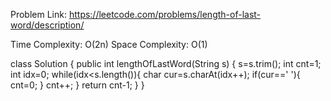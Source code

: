 Problem Link: https://leetcode.com/problems/length-of-last-word/description/

Time Complexity: O(2n)
Space Complexity: O(1)

class Solution {
    public int lengthOfLastWord(String s) {
        s=s.trim();
        int cnt=1;
        int idx=0;
        while(idx<s.length()){
            char cur=s.charAt(idx++);
            if(cur==' '){
                cnt=0;
            }
            cnt++;
        }
        return cnt-1;
    }
}